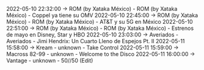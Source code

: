 2022-05-10 22:32:00 -> ROM (by Xataka México) - ROM (by Xataka México) - Coppel ya tiene su OMV
2022-05-10 22:45:00 -> ROM (by Xataka México) - ROM (by Xataka México) - AT&T y su 5G en México
2022-05-10 22:51:00 -> ROM (by Xataka México) - ROM (by Xataka México) - Estrenos de mayo en Disney, Star y HBO
2022-05-10 23:03:00 -> Averiados - Averiados - Jimi Hendrix: Un Cuarto Lleno de Espejos Pt. II
2022-05-11 15:58:00 -> Kream - unknown - Take Control
2022-05-11 15:59:00 -> Macross 82-99 - unknown - Welcome to the Disco
2022-05-11 16:00:00 -> Vantage - unknown - 50//50 (Edit)
